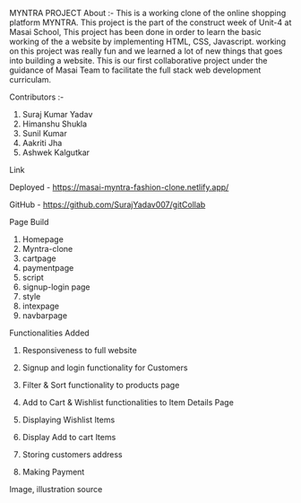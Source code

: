 MYNTRA PROJECT
About :-
This is a working clone of the online shopping platform MYNTRA. This project is the part of the construct week of Unit-4 at Masai School, This project has been done in order to learn the basic working of the a website by implementing HTML, CSS, Javascript. working on this project was really fun and we learned a lot of new things that goes into building a website. This is our first collaborative project under the guidance of Masai Team to facilitate the full stack web development curriculam.

Contributors :-

1. Suraj Kumar Yadav
2. Himanshu Shukla
3. Sunil Kumar
4. Aakriti Jha
5. Ashwek Kalgutkar

Link

Deployed - https://masai-myntra-fashion-clone.netlify.app/

GitHub - https://github.com/SurajYadav007/gitCollab

Page Build 

1. Homepage
2. Myntra-clone
3. cartpage
4. paymentpage
5. script
6. signup-login page
7. style
8. intexpage
9. navbarpage

Functionalities Added

1. Responsiveness to full website

2. Signup and login functionality for Customers

3. Filter & Sort functionality to products page

4. Add to Cart & Wishlist functionalities to Item Details Page

5. Displaying Wishlist Items

6. Display Add to cart Items

7. Storing customers address

8. Making Payment

Image, illustration source

